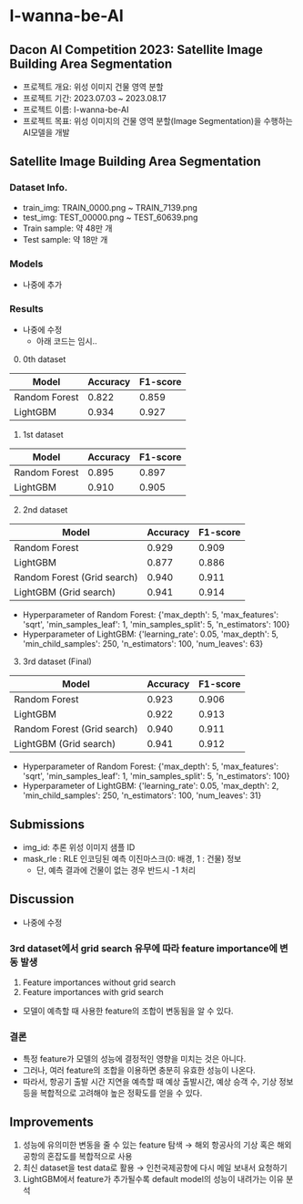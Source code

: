 # I-wanna-be-AI

## Dacon AI Competition 2023: Satellite Image Building Area Segmentation

- 프로젝트 개요: 위성 이미지 건물 영역 분할
- 프로젝트 기간: 2023.07.03 ~ 2023.08.17
- 프로젝트 이름: I-wanna-be-AI
- 프로젝트 목표: 위성 이미지의 건물 영역 분할(Image Segmentation)을 수행하는 AI모델을 개발

## Satellite Image Building Area Segmentation

### Dataset Info.

- train_img: TRAIN_0000.png ~ TRAIN_7139.png
- test_img: TEST_00000.png ~ TEST_60639.png
- Train sample: 약 48만 개
- Test sample: 약 18만 개

### Models

- 나중에 추가

### Results

- 나중에 수정
  - 아래 코드는 임시..

0. 0th dataset

| Model         | Accuracy | F1-score |
| ------------- | -------- | -------- |
| Random Forest | 0.822    | 0.859    |
| LightGBM      | 0.934    | 0.927    |

1. 1st dataset

| Model         | Accuracy | F1-score |
| ------------- | -------- | -------- |
| Random Forest | 0.895    | 0.897    |
| LightGBM      | 0.910    | 0.905    |

2. 2nd dataset

| Model                       | Accuracy | F1-score |
| --------------------------- | -------- | -------- |
| Random Forest               | 0.929    | 0.909    |
| LightGBM                    | 0.877    | 0.886    |
| Random Forest (Grid search) | 0.940    | 0.911    |
| LightGBM (Grid search)      | 0.941    | 0.914    |

- Hyperparameter of Random Forest: {'max_depth': 5, 'max_features': 'sqrt', 'min_samples_leaf': 1, 'min_samples_split': 5, 'n_estimators': 100}
- Hyperparameter of LightGBM: {'learning_rate': 0.05, 'max_depth': 5, 'min_child_samples': 250, 'n_estimators': 100, 'num_leaves': 63}

3. 3rd dataset (Final)

| Model                       | Accuracy | F1-score |
| --------------------------- | -------- | -------- |
| Random Forest               | 0.923    | 0.906    |
| LightGBM                    | 0.922    | 0.913    |
| Random Forest (Grid search) | 0.940    | 0.911    |
| LightGBM (Grid search)      | 0.941    | 0.912    |

- Hyperparameter of Random Forest: {'max_depth': 5, 'max_features': 'sqrt', 'min_samples_leaf': 1, 'min_samples_split': 5, 'n_estimators': 100}
- Hyperparameter of LightGBM: {'learning_rate': 0.05, 'max_depth': 2, 'min_child_samples': 250, 'n_estimators': 100, 'num_leaves': 31}

## Submissions

- img_id: 추론 위성 이미지 샘플 ID
- mask_rle : RLE 인코딩된 예측 이진마스크(0: 배경, 1 : 건물) 정보
  - 단, 예측 결과에 건물이 없는 경우 반드시 -1 처리

## Discussion

- 나중에 수정

### 3rd dataset에서 grid search 유무에 따라 feature importance에 변동 발생

1. Feature importances without grid search
2. Feature importances with grid search

- 모델이 예측할 때 사용한 feature의 조합이 변동됨을 알 수 있다.

### 결론

- 특정 feature가 모델의 성능에 결정적인 영향을 미치는 것은 아니다.
- 그러나, 여러 feature의 조합을 이용하면 충분히 유효한 성능이 나온다.
- 따라서, 항공기 출발 시간 지연을 예측할 때 예상 출발시간, 예상 승객 수, 기상 정보 등을 복합적으로 고려해야 높은 정확도를 얻을 수 있다.

## Improvements

1. 성능에 유의미한 변동을 줄 수 있는 feature 탐색 → 해외 항공사의 기상 혹은 해외 공항의 혼잡도를 복합적으로 사용
2. 최신 dataset을 test data로 활용 → 인천국제공항에 다시 메일 보내서 요청하기
3. LightGBM에서 feature가 추가될수록 default model의 성능이 내려가는 이유 분석
